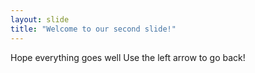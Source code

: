 ```yaml
---
layout: slide
title: "Welcome to our second slide!"
---
```

Hope everything goes well
Use the left arrow to go back!
